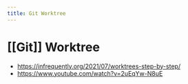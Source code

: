 ```yaml
---
title: Git Worktree
---
```


# [[Git]] Worktree

- https://infrequently.org/2021/07/worktrees-step-by-step/
- https://www.youtube.com/watch?v=2uEqYw-N8uE
